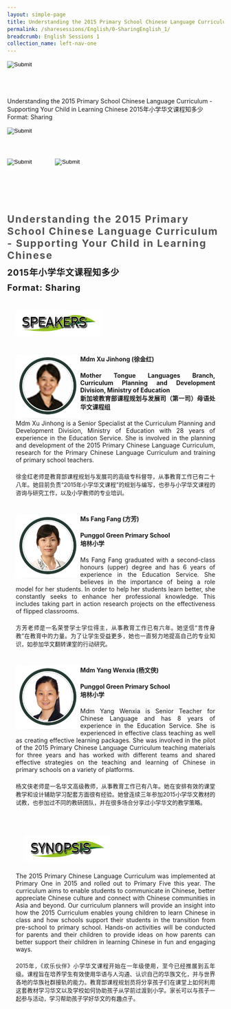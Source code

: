 ```yaml
---
layout: simple-page
title: Understanding the 2015 Primary School Chinese Language Curriculum - Supporting Your Child in Learning Chinese 
permalink: /sharesessions/English/0-SharingEnglish_1/
breadcrumb: English Sessions 1
collection_name: left-nav-one
---
```




<input type="image" name="btnBack" id="btnBack" onclick="goBack()" src="/images/btnBack.png" style="height:70px;">

Understanding the 2015 Primary School Chinese Language Curriculum - Supporting Your Child in Learning Chinese
2015年小学华文课程知多少
Format: Sharing

<style>
        .divSPMain {
            padding: 20px;
            padding-top: 20px;
            text-align: justify;
            border-radius: 20px;
        }
        .divSPInfo {
            padding-top: 1px;
        }
    </style>

<div id="PanelSess">
            <div class="container SiteContent">
                <div class="container  text-right" style="padding-left:0px;">
                    <div class="col-md-4 col-sm-3 text-left" style="padding-left:0px;">
                        <input type="image" name="btnHome" id="btnHome"
                            src="https://event-reg.biz/DefaultBanner/images/MTLS2019/MTLSLogo.png"
                            style="height:70px;" />
                    </div>
                    <div class="col-md-8 col-sm-8 ">
                        <input type="image" name="btnBack" id="btnBack"
                            src="https://event-reg.biz/DefaultBanner/images/MTLS2019/btnBack.png"
                            style="height:70px;" />
                        <input type="image" name="btnRegister" id="btnRegister" class="pull-right"
                            src="https://event-reg.biz/DefaultBanner/images/MTLS2019/btnClosed.png"
                            style="height:70px;padding-left: 50px;" />
                    </div>
                    <br />
                </div>
                <div class="col-md-12" style="padding-top: 40px;">
                    <b>
                        <span id="lblTitle_EL"
                            style="font-weight: bold; font-size: 23px; letter-spacing: 2px; color: #525252">
                            Understanding the 2015 Primary School Chinese Language Curriculum - Supporting Your Child in
                            Learning Chinese</span></b>
                </div>
                <div class="col-md-12" style="padding-top: 10px;">
                    <span id="lblTitle_OL" style="font-weight: bold; font-size: 20px; letter-spacing: 1px;">
                        2015年小学华文课程知多少</span>
                </div>
                <div class="col-md-12" style="padding-top: 10px;">
                    <span id="tblFormat" style="font-weight: bold; font-size: 20px; letter-spacing: 1px;"><b>Format:</b>
                        Sharing</span>
                </div>
                <h2 style="text-decoration: underline; padding-left: 20px; padding-top: 10px;">
                    <img src="/images/sessions/HDerSpeakers.png"
                        style="height: 60px;" />
                </h2>
                <div class="row divSPMain">
                    <div class="col-md-2">
                        <img id="RptSpeaker_Img_0"
                            src="/images/sessions/C131.png"
                            style="float: left; width: 150px;" />
                    </div>
                    <div class="divSPInfo col-md-10">
                        <div class="col-md-12" style="font-weight: bold;">
                            <span id="RptSpeaker_lblName_0">Mdm Xu Jinhong (徐金红)</span>
                        </div>
                        <div class="col-md-12" style="padding-top: 20px; font-weight: bold;">
                            <span id="RptSpeaker_lblOrg_EL_0">Mother Tongue Languages Branch, Curriculum Planning and
                                Development Division, Ministry of Education </span>
                        </div>
                        <div class="col-md-12" style="font-weight: bold;">
                            <span id="RptSpeaker_lblOrg_OL_0">新加坡教育部课程规划与发展司（第一司）母语处华文课程组</span>
                        </div>
                        <div class="col-md-12" style="padding-top: 20px;">
                            <span id="RptSpeaker_Label1_0">Mdm Xu Jinhong is a Senior Specialist at the Curriculum
                                Planning and Development Division, Ministry of Education with 28 years of experience in
                                the Education Service. She is involved in the planning and development of the 2015
                                Primary Chinese Language Curriculum, research for the Primary Chinese Language
                                Curriculum and training of primary school teachers.</span>
                        </div>
                        <div class="col-md-12" style="padding-top: 20px; font-size: 13px;">
                            <span
                                id="RptSpeaker_Label2_0">徐金红老师是教育部课程规划与发展司的高级专科督导，从事教育工作已有二十八年。她目前负责“2015年小学华文课程”的规划与编写，也参与小学华文课程的咨询与研究工作，以及小学教师的专业培训。</span>
                        </div>
                    </div>
                </div>
                <div class="row divSPMain">
                    <div class="col-md-2">
                        <img id="RptSpeaker_Img_1"
                            src="/images/sessions/C132.png"
                            style="float: left; width: 150px;" />
                    </div>
                    <div class="divSPInfo col-md-10">
                        <div class="col-md-12" style="font-weight: bold;">
                            <span id="RptSpeaker_lblName_1">Ms Fang Fang (方芳)</span>
                        </div>
                        <div class="col-md-12" style="padding-top: 20px; font-weight: bold;">
                            <span id="RptSpeaker_lblOrg_EL_1">Punggol Green Primary School</span>
                        </div>
                        <div class="col-md-12" style="font-weight: bold;">
                            <span id="RptSpeaker_lblOrg_OL_1">培林小学</span>
                        </div>
                        <div class="col-md-12" style="padding-top: 20px;">
                            <span id="RptSpeaker_Label1_1">Ms Fang Fang graduated with a second-class honours (upper)
                                degree and has 6 years of experience in the Education Service. She believes in the
                                importance of being a role model for her students. In order to help her students learn
                                better, she constantly seeks to enhance her professional knowledge. This includes taking
                                part in action research projects on the effectiveness of flipped classrooms.</span>
                        </div>
                        <div class="col-md-12" style="padding-top: 20px; font-size: 13px;">
                            <span
                                id="RptSpeaker_Label2_1">方芳老师是一名荣誉学士学位得主，从事教育工作已有六年。她坚信“言传身教”在教育中的力量。为了让学生受益更多，她也一直努力地提高自己的专业知识，如参加华文翻转课室的行动研究。</span>
                        </div>
                    </div>
                </div>
                <div class="row divSPMain">
                    <div class="col-md-2">
                        <img id="RptSpeaker_Img_2"
                            src="/images/sessions/C133.png"
                            style="float: left; width: 150px;" />
                    </div>
                    <div class="divSPInfo col-md-10">
                        <div class="col-md-12" style="font-weight: bold;">
                            <span id="RptSpeaker_lblName_2">Mdm Yang Wenxia (杨文侠)</span>
                        </div>
                        <div class="col-md-12" style="padding-top: 20px; font-weight: bold;">
                            <span id="RptSpeaker_lblOrg_EL_2">Punggol Green Primary School</span>
                        </div>
                        <div class="col-md-12" style="font-weight: bold;">
                            <span id="RptSpeaker_lblOrg_OL_2">培林小学</span>
                        </div>
                        <div class="col-md-12" style="padding-top: 20px;">
                            <span id="RptSpeaker_Label1_2">Mdm Yang Wenxia is Senior Teacher for Chinese Language and
                                has 8 years of experience in the Education Service. She is experienced in effective
                                class teaching as well as creating effective learning packages. She was involved in the
                                pilot of the 2015 Primary Chinese Language Curriculum teaching materials for three years
                                and has worked with different teams and shared effective strategies on the teaching and
                                learning of Chinese in primary schools on a variety of platforms.</span>
                        </div>
                        <div class="col-md-12" style="padding-top: 20px; font-size: 13px;">
                            <span
                                id="RptSpeaker_Label2_2">杨文侠老师是一名华文高级教师，从事教育工作已有八年。她在安排有效的课堂教学和设计辅助学习配套方面很有经验。她曾连续三年参加2015小学华文教材的试教，也参加过不同的教研团队，并在很多场合分享过小学华文的教学策略。</span>
                        </div>
                    </div>
                </div>
                <div class="row divSPMain">
                    <h2 style="text-decoration: underline; padding-left: 20px;">
                        <img src="/images/sessions/HderSynopsis.png"
                            style="height: 60px;" /></h2>
                    <div class="col-md-2">
                    </div>
                    <div class="divSPInfo col-md-10">
                        <div class="col-md-12">
                            <span id="lblSynosis_EL">The 2015 Primary Chinese Language Curriculum was implemented at
                                Primary One in 2015 and rolled out to Primary Five this year. The curriculum aims to
                                enable students to communicate in Chinese, better appreciate Chinese culture and connect
                                with Chinese communities in Asia and beyond. Our curriculum planners will provide an
                                insight into how the 2015 Curriculum enables young children to learn Chinese in class
                                and how schools support their students in the transition from pre-school to primary
                                school. Hands-on activities will be conducted for parents and their children to provide
                                ideas on how parents can better support their children in learning Chinese in fun and
                                engaging ways. </span>
                        </div>
                        <div class="col-md-12" style="padding-top: 20px; font-size: 13px;">
                            <span
                                id="lblSynosis_OL">2015年，《欢乐伙伴》小学华文课程开始在一年级使用，至今已经推展到五年级。课程旨在培养学生有效使用华语与人沟通、认识自己的华族文化，并与世界各地的华族社群接轨的能力。教育部课程规划员将分享孩子们在课堂上如何利用这套教材学习华文以及学校如何协助孩子从学前过渡到小学。家长可以与孩子一起参与活动，学习帮助孩子学好华文的有趣点子。</span>
                        </div>
                    </div>
                </div>
            </div>
        </div>
